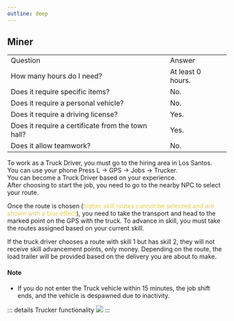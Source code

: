 ```yaml
---
outline: deep
---
```


## Miner

<table>
    <tr>
        <td>Question</td>
        <td>Answer</td>
    </tr>
    <tr>
        <td>How many hours do I need?</td>
        <td>At least 0 hours.</td>
    </tr>
    <tr>
        <td>Does it require specific items?</td>
        <td>No.</td>
    </tr>
    <tr>
        <td>Does it require a personal vehicle?</td>
        <td>No.</td>
    </tr>
    <tr>
        <td>Does it require a driving license?</td>
        <td>Yes.</td>
    </tr>
    <tr>
        <td>Does it require a certificate from the town hall?</td>
        <td>Yes.</td>
    </tr>
    <tr>
        <td>Does it allow teamwork?</td>
        <td>No.</td>
    </tr>
</table>

To work as a <span class="button-p-job">Truck Driver</span>, you must go to the hiring area in Los Santos.
<br>You can use your phone <span class="button-p-job">Press L -> GPS -> Jobs -> Trucker</span>.
<br>You can become a <span class="button-p-job">Truck Driver</span> based on your experience.
<br>After choosing to start the job, you need to go to the nearby <span class="button-p-job">NPC</span> to select your route.

Once the route is chosen (<span style="color: #e9cc54">higher skill routes cannot be selected and are shown with a blur effect</span>), you need to take the transport and head to the marked point on the GPS with the truck. To advance in <span class="button-p-job">skill</span>, you must take the routes assigned based on your current <span class="button-p-job">skill</span>.

If the truck driver chooses a route with <span class="button-p-job">skill 1</span> but has <span class="button-p-job">skill 2</span>, they will not receive skill advancement points, only money. Depending on the route, the load <span class="button-p-job">trailer</span> will be provided based on the delivery you are about to make.

#### <span class="button-p-job"><b>Note</b></span>

- If you do not enter the Truck vehicle within <span class="button-r-job">15 minutes</span>, the job shift ends, and the vehicle is despawned due to inactivity.

::: details Trucker functionality
  <img src="https://i.imgur.com/jd0lvDS.gif"/>
:::